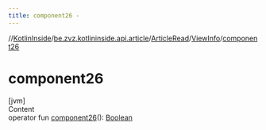 ```yaml
---
title: component26 -
---
```

//[KotlinInside](../../../index.md)/[be.zvz.kotlininside.api.article](../../index.md)/[ArticleRead](../index.md)/[ViewInfo](index.md)/[component26](component26.md)



# component26  
[jvm]  
Content  
operator fun [component26](component26.md)(): [Boolean](https://kotlinlang.org/api/latest/jvm/stdlib/kotlin/-boolean/index.html)  



